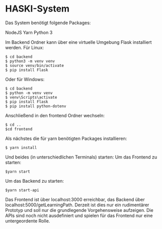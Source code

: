 # HASKI-System

Das System benötigt folgende Packages:

NodeJS
Yarn
Python 3

Im Backend Ordner kann über eine virtuelle Umgebung Flask installiert werden. Für Linux:

    $ cd backend
    $ python3 -m venv venv
    $ source venv/bin/activate
    $ pip install Flask

Oder für Windows:

    $ cd backend
    $ python -m venv venv
    $ venv\Scripts\activate
    $ pip install Flask
    $ pip install python-dotenv

Anschließend in den frontend Ordner wechseln:

    $ cd ..
    $cd frontend

Als nächstes die für yarn benötigten Packages installieren:

    $ yarn install

Und beides (in unterschiedlichen Terminals) starten:
Um das Frontend zu starten:

    $yarn start

Um das Backend zu starten:

    $yarn start-api

Das Frontend ist über localhost:3000 erreichbar, das Backend über localhost:5000/getLearningPath.
Derzeit ist dies nur ein rudimentärer Prototyp und soll nur die grundlegende Vorgehensweise aufzeigen.
Die APIs sind noch nicht ausdefiniert und spielen für das Frontend nur eine untergeordente Rolle.
